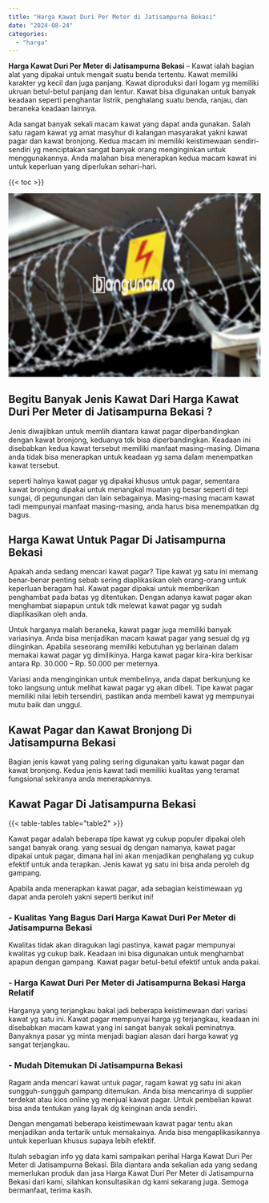 ```yaml
---
title: "Harga Kawat Duri Per Meter di Jatisampurna Bekasi"
date: "2024-08-24"
categories: 
  - "harga"
---
```


**Harga Kawat Duri Per Meter di Jatisampurna Bekasi** – Kawat ialah bagian alat yang dipakai untuk mengait suatu benda tertentu. Kawat memiliki karakter yg kecil dan juga panjang. Kawat diproduksi dari logam yg memiliki ukruan betul-betul panjang dan lentur. Kawat bisa digunakan untuk banyak keadaan seperti penghantar listrik, penghalang suatu benda, ranjau, dan beraneka keadaan lainnya.

Ada sangat banyak sekali macam kawat yang dapat anda gunakan. Salah satu ragam kawat yg amat masyhur di kalangan masyarakat yakni kawat pagar dan kawat bronjong. Kedua macam ini memiliki keistimewaan sendiri-sendiri yg menciptakan sangat banyak orang menginginkan untuk menggunakannya. Anda malahan bisa menerapkan kedua macam kawat ini untuk keperluan yang diperlukan sehari-hari.

{{< toc >}}

![Harga Kawat Duri Per Meter di Jatisampurna Bekasi](/images/jual-kawat-murah13.png)

## Begitu Banyak Jenis Kawat Dari Harga Kawat Duri Per Meter di Jatisampurna Bekasi ?

Jenis diwajibkan untuk memlih diantara kawat pagar diperbandingkan dengan kawat bronjong, keduanya tdk bisa diperbandingkan. Keadaan ini disebabkan kedua kawat tersebut memiliki manfaat masing-masing. Dimana anda tidak bisa menerapkan untuk keadaan yg sama dalam menempatkan kawat tersebut.

seperti halnya kawat pagar yg dipakai khusus untuk pagar, sementara kawat bronjong dipakai untuk menangkal muatan yg besar seperti di tepi sungai, di pegunungan dan lain sebagainya. Masing-masing macam kawat tadi mempunyai manfaat masing-masing, anda harus bisa menempatkan dg bagus.

## Harga Kawat Untuk Pagar Di Jatisampurna Bekasi

Apakah anda sedang mencari kawat pagar? Tipe kawat yg satu ini memang benar-benar penting sebab sering diaplikasikan oleh orang-orang untuk keperluan beragam hal. Kawat pagar dipakai untuk memberikan penghambat pada batas yg ditentukan. Dengan adanya kawat pagar akan menghambat siapapun untuk tdk melewat kawat pagar yg sudah diaplikasikan oleh anda.

Untuk harganya malah beraneka, kawat pagar juga memiliki banyak variasinya. Anda bisa menjadikan macam kawat pagar yang sesuai dg yg diinginkan. Apabila seseorang memiliki kebutuhan yg berlainan dalam memakai kawat pagar yg dimilikinya. Harga kawat pagar kira-kira berkisar antara Rp. 30.000 – Rp. 50.000 per meternya.

Variasi anda menginginkan untuk membelinya, anda dapat berkunjung ke toko langsung untuk melihat kawat pagar yg akan dibeli. Tipe kawat pagar memiliki nilai lebih tersendiri, pastikan anda membeli kawat yg mempunyai mutu baik dan unggul.

## Kawat Pagar dan Kawat Bronjong Di Jatisampurna Bekasi

Bagian jenis kawat yang paling sering digunakan yaitu kawat pagar dan kawat bronjong. Kedua jenis kawat tadi memiliki kualitas yang teramat fungsional sekiranya anda menerapkannya.

## Kawat Pagar Di Jatisampurna Bekasi

{{< table-tables table="table2" >}}

Kawat pagar adalah beberapa tipe kawat yg cukup populer dipakai oleh sangat banyak orang. yang sesuai dg dengan namanya, kawat pagar dipakai untuk pagar, dimana hal ini akan menjadikan penghalang yg cukup efektif untuk anda terapkan. Jenis kawat yg satu ini bisa anda peroleh dg gampang.

Apabila anda menerapkan kawat pagar, ada sebagian keistimewaan yg dapat anda peroleh yakni seperti berikut ini!

### \- Kualitas Yang Bagus Dari Harga Kawat Duri Per Meter di Jatisampurna Bekasi

Kwalitas tidak akan diragukan lagi pastinya, kawat pagar mempunyai kwalitas yg cukup baik. Keadaan ini bisa digunakan untuk menghambat apapun dengan gampang. Kawat pagar betul-betul efektif untuk anda pakai.

### \- Harga Kawat Duri Per Meter di Jatisampurna Bekasi Harga Relatif

Harganya yang terjangkau bakal jadi beberapa keistimewaan dari variasi kawat yg satu ini. Kawat pagar mempunyai harga yg terjangkau, keadaan ini disebabkan macam kawat yang ini sangat banyak sekali peminatnya. Banyaknya pasar yg minta menjadi bagian alasan dari harga kawat yg sangat terjangkau.

### \- Mudah Ditemukan Di Jatisampurna Bekasi

Ragam anda mencari kawat untuk pagar, ragam kawat yg satu ini akan sungguh-sungguh gampang ditemukan. Anda bisa mencarinya di supplier terdekat atau kios online yg menjual kawat pagar. Untuk pembelian kawat bisa anda tentukan yang layak dg keinginan anda sendiri.

Dengan mengamati beberapa keistimewaan kawat pagar tentu akan menjadikan anda tertarik untuk memakainya. Anda bisa mengaplikasikannya untuk keperluan khusus supaya lebih efektif.

Itulah sebagian info yg data kami sampaikan perihal Harga Kawat Duri Per Meter di Jatisampurna Bekasi. Bila diantara anda sekalian ada yang sedang memerlukan produk dan jasa Harga Kawat Duri Per Meter di Jatisampurna Bekasi dari kami, silahkan konsultasikan dg kami sekarang juga. Semoga bermanfaat, terima kasih.
